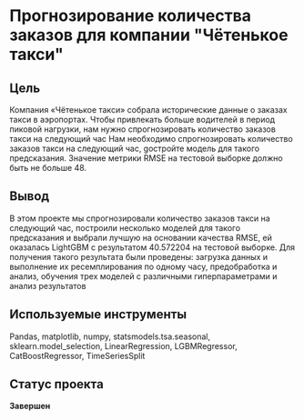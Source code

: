 # Прогнозирование количества заказов для компании "Чётенькое такси"
## Цель
Компания «Чётенькое такси» собрала исторические данные о заказах такси в аэропортах. Чтобы привлекать больше водителей в период пиковой нагрузки, нам нужно спрогнозировать количество заказов такси на следующий час
Нам необходимо спрогнозировать количество заказов такси на следующий час, gостройте модель для такого предсказания. Значение метрики RMSE на тестовой выборке должно быть не больше 48.
## Вывод
В этом проекте мы спрогнозировали количество заказов такси на следующий час, построили несколько моделей для такого предсказания и выбрали лучшую на основании качества RMSE, ей оказалась LightGBM с результатом 40.572204 на тестовой выборке. Для получения такого результата были проведены: загрузка данных и выполнение их ресемплирования по одному часу, предобработка и анализ, обучения трех моделей с различными гиперпараметрами и анализ результатов
## Используемые инструменты
Pandas, matplotlib, numpy, statsmodels.tsa.seasonal, sklearn.model_selection, LinearRegression, LGBMRegressor, CatBoostRegressor, TimeSeriesSplit

## Статус проекта 
**Завершен**
